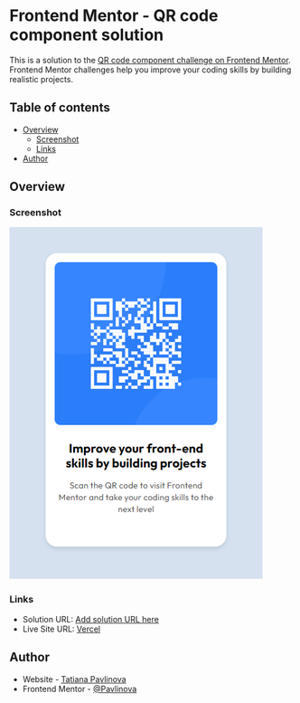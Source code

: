 # Frontend Mentor - QR code component solution

This is a solution to the [QR code component challenge on Frontend Mentor](https://www.frontendmentor.io/challenges/qr-code-component-iux_sIO_H). Frontend Mentor challenges help you improve your coding skills by building realistic projects. 

## Table of contents

- [Overview](#overview)
  - [Screenshot](#screenshot)
  - [Links](#links)
- [Author](#author)

## Overview

### Screenshot

![](./qr-code-component-main.png)

### Links

- Solution URL: [Add solution URL here](https://your-solution-url.com)
- Live Site URL: [Vercel]([https://your-live-site-url.com](https://qr-code-component-main-eight.vercel.app/))

## Author

- Website - [Tatiana Pavlinova](https://github.com/Pavlinova)
- Frontend Mentor - [@Pavlinova](https://www.frontendmentor.io/profile/Pavlinova)




